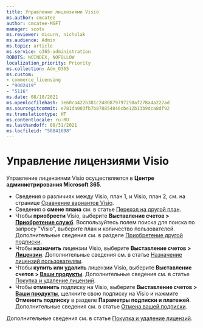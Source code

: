 ```yaml
---
title: Управление лицензиями Visio
ms.author: cmcatee
author: cmcatee-MSFT
manager: scotv
ms.reviewer: micurn, nicholak
ms.audience: Admin
ms.topic: article
ms.service: o365-administration
ROBOTS: NOINDEX, NOFOLLOW
localization_priority: Priority
ms.collection: Adm_O365
ms.custom:
- commerce_licensing
- "9002419"
- "5116"
ms.date: 08/10/2021
ms.openlocfilehash: 3e60ca422b381c2480879797250af278a4a222ad
ms.sourcegitcommit: e781da003fb7b878854846cbe12b13b9dca8df92
ms.translationtype: HT
ms.contentlocale: ru-RU
ms.lasthandoff: 08/31/2021
ms.locfileid: "58841698"
---
```

# <a name="visio-license-management"></a>Управление лицензиями Visio

Управление лицензиями Visio осуществляется в **Центре администрирования Microsoft 365**.

- Сведения о различиях между Visio, план 1, и Visio, план 2, см. на странице [Сравнение вариантов Visio](https://www.microsoft.com/microsoft-365/visio/microsoft-visio-plans-and-pricing-compare-visio-options?rtc=1).
- Сведения о **смене плана** см. в статье [Переход на другой план](https://docs.microsoft.com/microsoft-365/commerce/subscriptions/upgrade-to-different-plan).
- Чтобы **приобрести** Visio, выберите **Выставление счетов > [Приобретение служб](https://go.microsoft.com/fwlink/p/?linkid=868433)**. Воспользуйтесь полем поиска для поиска по запросу "Visio", выберите план и количество пользователей. Дополнительные сведения см. в разделе [Приобретение другой подписки](https://docs.microsoft.com/microsoft-365/commerce/try-or-buy-microsoft-365#buy-a-different-subscription).
- Чтобы **назначить** лицензии Visio, выберите **Выставление счетов > [Лицензии](https://go.microsoft.com/fwlink/p/?linkid=842264)**. Дополнительные сведения см. в статье [Назначение лицензий пользователям](https://docs.microsoft.com/microsoft-365/admin/manage/assign-licenses-to-users).
- Чтобы **купить или удалить** лицензии Visio, выберите **Выставление счетов > [Ваши продукты](https://go.microsoft.com/fwlink/p/?linkid=842054)**. Дополнительные сведения см. в статье [Покупка и удаление лицензий](https://docs.microsoft.com/microsoft-365/commerce/licenses/buy-licenses#buy-or-remove-licenses-for-your-business-subscription).
- Чтобы **отменить** подписку на Visio, выберите **Выставление счетов > [Ваши продукты](https://go.microsoft.com/fwlink/p/?linkid=842054)**, щелкните свою подписку на Visio и нажмите **Отменить подписку** в разделе **Параметры подписки и платежей**. Дополнительные сведения см. в статье [Отмена вашей подписки](https://docs.microsoft.com/microsoft-365/commerce/subscriptions/cancel-your-subscription).

Дополнительные сведения см. в статье [Покупка и удаление лицензий](https://docs.microsoft.com/microsoft-365/commerce/licenses/buy-licenses).